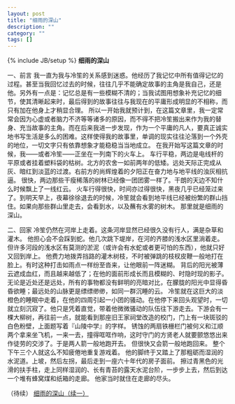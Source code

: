 ```yaml
---
layout: post
title: "细雨的深山"
description: ""
category: ""
tags: []
---
```

{% include JB/setup %}
**细雨的深山**

一、前言
我一直为我与冷笙的关系感到迷惑。他经历了我记忆中所有值得记忆的过程。甚至当我回忆过去的时候，往往几乎不能确定故事的主角是我自己，还是他。另外有一点是：记忆总是有一些模糊不清的；当我试图用想象补充记忆的细节，使其清晰起来时，最后得到的故事往往与我现在的平庸形成明显的不相称，而只有加在他身上才稍显合理。
所以一开始我就预计到，在这篇文章里，我一定常常会因为心虚或者脑力不济等等诸多的原因，而不得不把冷笙搬出来作为我的替身、充当故事的主角。而在后来我进一步发现，作为一个平庸的凡人，要真正诚实地书写生活是多么的困难。这样使得我的故事里，单调的现实往往沦落到一个外壳的地位，一切文字只有依靠想象才能稳稳当当地成立。
在我开始写这篇文章的时候，我——或者冷笙——正坐在一列南下的火车上。 车行平稳，两边是电线杆的平原或者挂着塑料袋的枯树。北方的农舍一如前两年的低矮。远处天际正完成从灰、暗红到淡蓝的过渡。右前方的尚辉煌着的夕阳正在奋力地与地平线的浊灰相抗逼。
很快，两边那些干瘦稀落的树林已经像一团团雾一样了。干朗的天边不知什么时候飘上了一线红云。
火车行得很快，时间亦过得很快，黑夜几乎已经笼过来了。到明天早上，夜幕徐徐退去的时候，冷笙就会看到地平线已经被纷繁的群山挡住。如果向那些群山里走去，会看到水，以及蘸有水雾的树木。
那里就是细雨的深山。

二、回家
冷笙仍然在河岸上走着。这条河岸显然已经很久没有行人，满是杂草和灌木。
他担心会不会踩到蛇。他几次跳下堤岸，在河的齐膝的浅水区里淌着走。但许多河段的浅水区有莫测的淤泥（或许会有水蛇或者更可怕的东西），他就只好又回到岸上。
他费力地拨弄挡路的灌木树枝，不时被弹跳的枝杈皮鞭一般地打在脸上。有时这种打击如雨点一样纷至沓来，让他眼前一阵迷糊。
背后的阳光被薄云遮成血红，而且越来越低了；在他的面前形成长而且模糊的、时隐时现的影子。无论是近处还是远处，所有的事物都没有鲜明的亮暗对比，在朦胧的阳光中显得昏昏欲睡；最远处的山脉更是缥缥缈缈，如同一群沉睡的云。
冷笙就在这巨大的淡橙色的睡眠中走着，在他的四周引起一小团的骚动。在他停下来回头观望时，一切就立刻沉寂了。他只是凭着直觉，带着他微微骚动的队伍往下游走去。下游会有一棵大柳树，再往前一点，就能看到那座旧王家祠堂改造的校门，门上有一块斑驳的白色粉壁，上面题写着『山陵中学』的字样。
锈蚀的两扇铁栅栏门被何义和江顺两个拿来坐飞机，一来一去，撞得哐哐作响，这时守门的方贤老人就要颤悠悠出来作徒劳的交涉了。于是两人箭一般地跑开去。 但很快又会箭一般地跑回来。 整个下午三个人就这么不知疲倦地重复游戏着。
他的脚终于又踏上了那粗砺而湿润的水泥道。上坡，然后左拐，最后走到一座六十年代的房子面前。 擦过青黑色的光滑的扶手柱，走上同样湿润的、长有青苔的露天水泥台阶，一步步上去，然后到达一个堆有蜂窝煤和纸箱的走廊。
他家当时就住在走廊的尽头。

（待续）
[细雨的深山（续一）](http://liuxun.net/2004/02/%e7%bb%86%e9%9b%a8%e7%9a%84%e6%b7%b1%e5%b1%b1%ef%bc%88%e7%bb%ad%e4%b8%80%ef%bc%89/)